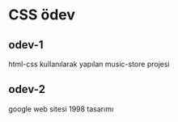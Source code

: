# CSS ödev

## odev-1
 html-css kullanılarak yapılan music-store projesi

## odev-2
google web sitesi 1998 tasarımı

